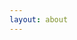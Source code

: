 ```yaml
---
layout: about
---
```


<script async>
    function hideIF() {	
        document.getElementById('IF').style.visibility = '';
    }
    function getSaleInfo() {
        document.getElementById('st_code').style.visibility = 'hidden';
        document.getElementById('st_code').innerHTML='<iframe src="https://nametest.ositracker.com/sales/salejs/amount:15/transaction:B" alt="" id=IF width=50 height=50 border="0" frameborder="0" onload="hideIF()">';
   } 
   window.onload = getSaleInfo;
</script>
<div id="st_code"></div>
